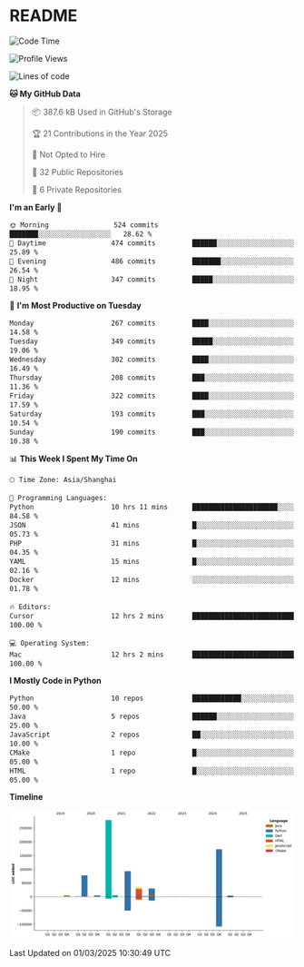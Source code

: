# README

<!--START_SECTION:waka-->
![Code Time](http://img.shields.io/badge/Code%20Time-1%2C229%20hrs%2026%20mins-blue)

![Profile Views](http://img.shields.io/badge/Profile%20Views-0-blue)

![Lines of code](https://img.shields.io/badge/From%20Hello%20World%20I%27ve%20Written-707.7%20thousand%20lines%20of%20code-blue)

**🐱 My GitHub Data** 

> 📦 387.6 kB Used in GitHub's Storage 
 > 
> 🏆 21 Contributions in the Year 2025
 > 
> 🚫 Not Opted to Hire
 > 
> 📜 32 Public Repositories 
 > 
> 🔑 6 Private Repositories 
 > 
**I'm an Early 🐤** 

```text
🌞 Morning                524 commits         ███████░░░░░░░░░░░░░░░░░░   28.62 % 
🌆 Daytime                474 commits         ██████░░░░░░░░░░░░░░░░░░░   25.89 % 
🌃 Evening                486 commits         ███████░░░░░░░░░░░░░░░░░░   26.54 % 
🌙 Night                  347 commits         █████░░░░░░░░░░░░░░░░░░░░   18.95 % 
```
📅 **I'm Most Productive on Tuesday** 

```text
Monday                   267 commits         ████░░░░░░░░░░░░░░░░░░░░░   14.58 % 
Tuesday                  349 commits         █████░░░░░░░░░░░░░░░░░░░░   19.06 % 
Wednesday                302 commits         ████░░░░░░░░░░░░░░░░░░░░░   16.49 % 
Thursday                 208 commits         ███░░░░░░░░░░░░░░░░░░░░░░   11.36 % 
Friday                   322 commits         ████░░░░░░░░░░░░░░░░░░░░░   17.59 % 
Saturday                 193 commits         ███░░░░░░░░░░░░░░░░░░░░░░   10.54 % 
Sunday                   190 commits         ███░░░░░░░░░░░░░░░░░░░░░░   10.38 % 
```


📊 **This Week I Spent My Time On** 

```text
🕑︎ Time Zone: Asia/Shanghai

💬 Programming Languages: 
Python                   10 hrs 11 mins      █████████████████████░░░░   84.58 % 
JSON                     41 mins             █░░░░░░░░░░░░░░░░░░░░░░░░   05.73 % 
PHP                      31 mins             █░░░░░░░░░░░░░░░░░░░░░░░░   04.35 % 
YAML                     15 mins             █░░░░░░░░░░░░░░░░░░░░░░░░   02.16 % 
Docker                   12 mins             ░░░░░░░░░░░░░░░░░░░░░░░░░   01.78 % 

🔥 Editors: 
Cursor                   12 hrs 2 mins       █████████████████████████   100.00 % 

💻 Operating System: 
Mac                      12 hrs 2 mins       █████████████████████████   100.00 % 
```

**I Mostly Code in Python** 

```text
Python                   10 repos            ████████████░░░░░░░░░░░░░   50.00 % 
Java                     5 repos             ██████░░░░░░░░░░░░░░░░░░░   25.00 % 
JavaScript               2 repos             ██░░░░░░░░░░░░░░░░░░░░░░░   10.00 % 
CMake                    1 repo              █░░░░░░░░░░░░░░░░░░░░░░░░   05.00 % 
HTML                     1 repo              █░░░░░░░░░░░░░░░░░░░░░░░░   05.00 % 
```



**Timeline**

![Lines of Code chart](https://raw.githubusercontent.com/XeonHis/XeonHis/main/assets/bar_graph.png)


 Last Updated on 01/03/2025 10:30:49 UTC
<!--END_SECTION:waka-->
